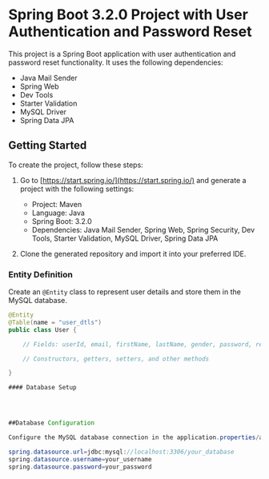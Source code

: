 # Spring Boot 3.2.0 Project with User Authentication and Password Reset

This project is a Spring Boot application with user authentication and password reset functionality. It uses the following dependencies:

- Java Mail Sender
- Spring Web
- Dev Tools
- Starter Validation
- MySQL Driver
- Spring Data JPA

## Getting Started

To create the project, follow these steps:

1. Go to [https://start.spring.io/](https://start.spring.io/) and generate a project with the following settings:
   - Project: Maven
   - Language: Java
   - Spring Boot: 3.2.0
   - Dependencies: Java Mail Sender, Spring Web, Spring Security, Dev Tools, Starter Validation, MySQL Driver, Spring Data JPA

2. Clone the generated repository and import it into your preferred IDE.




### Entity Definition

Create an `@Entity` class to represent user details and store them in the MySQL database.

```java
@Entity
@Table(name = "user_dtls")
public class User {

    // Fields: userId, email, firstName, lastName, gender, password, resetPasswordToken, roles

    // Constructors, getters, setters, and other methods

}

#### Database Setup




##Database Configuration

Configure the MySQL database connection in the application.properties/application.yml file.

spring.datasource.url=jdbc:mysql://localhost:3306/your_database
spring.datasource.username=your_username
spring.datasource.password=your_password







   

  
